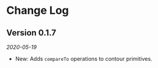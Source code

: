 Change Log
==========

## Version 0.1.7

_2020-05-19_

 * New: Adds `compareTo` operations to contour primitives.

